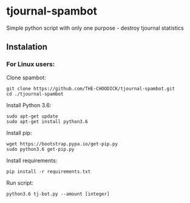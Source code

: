 # tjournal-spambot

Simple python script with only one purpose - destroy tjournal statistics

## Instalation

### For Linux users: 

Clone spambot:

```
git clone https://github.com/THE-CHOODICK/tjournal-spambot.git
cd ./tjournal-spambot
```

Install Python 3.6:

```
sudo apt-get update
sudo apt-get install python3.6
```

Install pip:

```
wget https://bootstrap.pypa.io/get-pip.py
sudo python3.6 get-pip.py
```
Install requirements:

```
pip install -r requirements.txt
```

Run script:

```
python3.6 tj-bot.py --amount [integer]
```
